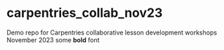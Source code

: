 # carpentries_collab_nov23
Demo repo for Carpentries collaborative lesson development workshops November 2023
some **bold** font
